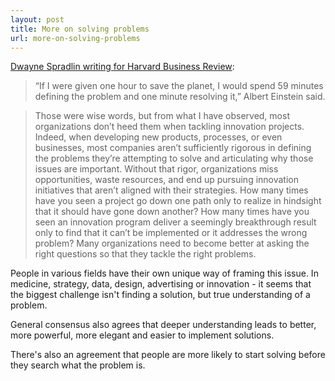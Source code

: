 ```yaml
---
layout: post
title: More on solving problems
url: more-on-solving-problems
---
```


[Dwayne Spradlin writing for Harvard Business Review][1]:

> “If I were given one hour to save the planet, I would spend 59 minutes defining the problem and one minute resolving it,” Albert Einstein said.

> Those were wise words, but from what I have observed, most organizations don’t heed them when tackling innovation projects. Indeed, when developing new products, processes, or even businesses, most companies aren’t sufficiently rigorous in defining the problems they’re attempting to solve and articulating why those issues are important. Without that rigor, organizations miss opportunities, waste resources, and end up pursuing innovation initiatives that aren’t aligned with their strategies. How many times have you seen a project go down one path only to realize in hindsight that it should have gone down another? How many times have you seen an innovation program deliver a seemingly breakthrough result only to find that it can’t be implemented or it addresses the wrong problem? Many organizations need to become better at asking the right questions so that they tackle the right problems.

People in various fields have their own unique way of framing this issue. In medicine, strategy, data, design, advertising or innovation - it seems that the biggest challenge isn't finding a solution, but true understanding of a problem.

General consensus also agrees that deeper understanding leads to better, more powerful, more elegant and easier to implement solutions.

There's also an agreement that people are more likely to start solving before they search what the problem is.

[1]: http://hbr.org/2012/09/are-you-solving-the-right-problem/ar/1

